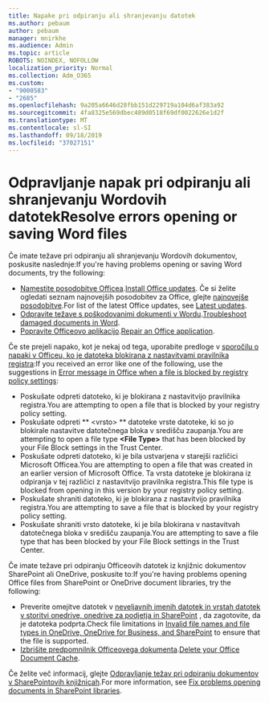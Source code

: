 ```yaml
---
title: Napake pri odpiranju ali shranjevanju datotek
ms.author: pebaum
author: pebaum
manager: mnirkhe
ms.audience: Admin
ms.topic: article
ROBOTS: NOINDEX, NOFOLLOW
localization_priority: Normal
ms.collection: Adm_O365
ms.custom:
- "9000583"
- "2685"
ms.openlocfilehash: 9a205a6646d28fbb151d229719a104d6af383a92
ms.sourcegitcommit: 4fa8325e569dbec489d0518f69df0022626e1d2f
ms.translationtype: MT
ms.contentlocale: sl-SI
ms.lasthandoff: 09/18/2019
ms.locfileid: "37027151"
---
```

# <a name="resolve-errors-opening-or-saving-word-files"></a><span data-ttu-id="ecd7c-102">Odpravljanje napak pri odpiranju ali shranjevanju Wordovih datotek</span><span class="sxs-lookup"><span data-stu-id="ecd7c-102">Resolve errors opening or saving Word files</span></span>

<span data-ttu-id="ecd7c-103">Če imate težave pri odpiranju ali shranjevanju Wordovih dokumentov, poskusite naslednje:</span><span class="sxs-lookup"><span data-stu-id="ecd7c-103">If you're having problems opening or saving Word documents, try the following:</span></span>

- <span data-ttu-id="ecd7c-104">[Namestite posodobitve Officea](https://support.office.com/article/2ab296f3-7f03-43a2-8e50-46de917611c5).</span><span class="sxs-lookup"><span data-stu-id="ecd7c-104">[Install Office updates](https://support.office.com/article/2ab296f3-7f03-43a2-8e50-46de917611c5).</span></span> <span data-ttu-id="ecd7c-105">Če si želite ogledati seznam najnovejših posodobitev za Office, glejte [najnovejše posodobitve](https://docs.microsoft.com/officeupdates/office-updates-msi).</span><span class="sxs-lookup"><span data-stu-id="ecd7c-105">For list of the latest Office updates, see [Latest updates](https://docs.microsoft.com/officeupdates/office-updates-msi).</span></span>
- <span data-ttu-id="ecd7c-106">[Odpravite težave s poškodovanimi dokumenti v Wordu](https://docs.microsoft.com/office/troubleshoot/word/damaged-documents-in-word).</span><span class="sxs-lookup"><span data-stu-id="ecd7c-106">[Troubleshoot damaged documents in Word](https://docs.microsoft.com/office/troubleshoot/word/damaged-documents-in-word).</span></span>
- <span data-ttu-id="ecd7c-107">[Popravite Officeovo aplikacijo](https://support.office.com/Article/Repair-an-Office-application-7821d4b6-7c1d-4205-aa0e-a6b40c5bb88b).</span><span class="sxs-lookup"><span data-stu-id="ecd7c-107">[Repair an Office application](https://support.office.com/Article/Repair-an-Office-application-7821d4b6-7c1d-4205-aa0e-a6b40c5bb88b).</span></span>

<span data-ttu-id="ecd7c-108">Če ste prejeli napako, kot je nekaj od tega, uporabite predloge v [sporočilu o napaki v Officeu, ko je datoteka blokirana z nastavitvami pravilnika registra](https://docs.microsoft.com/office/troubleshoot/settings/file-blocked-in-office):</span><span class="sxs-lookup"><span data-stu-id="ecd7c-108">If you received an error like one of the following, use the suggestions in [Error message in Office when a file is blocked by registry policy settings](https://docs.microsoft.com/office/troubleshoot/settings/file-blocked-in-office):</span></span>

- <span data-ttu-id="ecd7c-109">Poskušate odpreti datoteko, ki je blokirana z nastavitvijo pravilnika registra.</span><span class="sxs-lookup"><span data-stu-id="ecd7c-109">You are attempting to open a file that is blocked by your registry policy setting.</span></span>
- <span data-ttu-id="ecd7c-110">Poskušate odpreti \*\* \<vrsto\> \*\* datoteke vrste datoteke, ki so jo blokirale nastavitve datotečnega bloka v središču zaupanja.</span><span class="sxs-lookup"><span data-stu-id="ecd7c-110">You are attempting to open a file type **\<File Type\>** that has been blocked by your File Block settings in the Trust Center.</span></span>
- <span data-ttu-id="ecd7c-111">Poskušate odpreti datoteko, ki je bila ustvarjena v starejši različici Microsoft Officea.</span><span class="sxs-lookup"><span data-stu-id="ecd7c-111">You are attempting to open a file that was created in an earlier version of Microsoft Office.</span></span> <span data-ttu-id="ecd7c-112">Ta vrsta datoteke je blokirana iz odpiranja v tej različici z nastavitvijo pravilnika registra.</span><span class="sxs-lookup"><span data-stu-id="ecd7c-112">This file type is blocked from opening in this version by your registry policy setting.</span></span>
- <span data-ttu-id="ecd7c-113">Poskušate shraniti datoteko, ki je blokirana z nastavitvijo pravilnika registra.</span><span class="sxs-lookup"><span data-stu-id="ecd7c-113">You are attempting to save a file that is blocked by your registry policy setting.</span></span>
- <span data-ttu-id="ecd7c-114">Poskušate shraniti vrsto datoteke, ki je bila blokirana v nastavitvah datotečnega bloka v središču zaupanja.</span><span class="sxs-lookup"><span data-stu-id="ecd7c-114">You are attempting to save a file type that has been blocked by your File Block settings in the Trust Center.</span></span>

<span data-ttu-id="ecd7c-115">Če imate težave pri odpiranju Officeovih datotek iz knjižnic dokumentov SharePoint ali OneDrive, poskusite to:</span><span class="sxs-lookup"><span data-stu-id="ecd7c-115">If you're having problems opening Office files from SharePoint or OneDrive document libraries, try the following:</span></span>

- <span data-ttu-id="ecd7c-116">Preverite omejitve datotek v [neveljavnih imenih datotek in vrstah datotek v storitvi onedrive, onedrive za podjetja in SharePoint](https://support.office.com/article/64883a5d-228e-48f5-b3d2-eb39e07630fa) , da zagotovite, da je datoteka podprta.</span><span class="sxs-lookup"><span data-stu-id="ecd7c-116">Check file limitations in [Invalid file names and file types in OneDrive, OneDrive for Business, and SharePoint](https://support.office.com/article/64883a5d-228e-48f5-b3d2-eb39e07630fa) to ensure that the file is supported.</span></span> 
- <span data-ttu-id="ecd7c-117">[Izbrišite predpomnilnik Officeovega dokumenta](https://support.office.com/article/b1d3765e-d71b-4bb8-99ca-acd22c42995d
).</span><span class="sxs-lookup"><span data-stu-id="ecd7c-117">[Delete your Office Document Cache](https://support.office.com/article/b1d3765e-d71b-4bb8-99ca-acd22c42995d
).</span></span> 

<span data-ttu-id="ecd7c-118">Če želite več informacij, glejte [Odpravljanje težav pri odpiranju dokumentov v SharePointovih knjižnicah](https://support.office.com/article/31329fa1-4ad0-47fc-95d8-bb0c5b12a536).</span><span class="sxs-lookup"><span data-stu-id="ecd7c-118">For more information, see [Fix problems opening documents in SharePoint libraries](https://support.office.com/article/31329fa1-4ad0-47fc-95d8-bb0c5b12a536).</span></span>